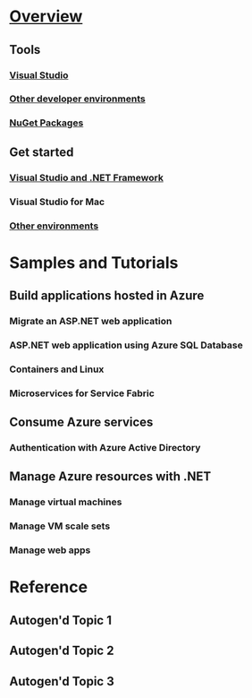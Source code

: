# [Overview](index.md)

## Tools
### [Visual Studio](visual-studio.md)
### [Other developer environments](other-environments.md)
### [NuGet Packages](packages.md)

## Get started
### [Visual Studio and .NET Framework](get-started-framework.md)
### Visual Studio for Mac
### [Other environments](get-started-core.md)

# Samples and Tutorials

## Build applications hosted in Azure
### Migrate an ASP.NET web application
### ASP.NET web application using Azure SQL Database
<!-- ### ASP.NET Core web app using DocumentDB -->
<!-- ### ASP.NET web application using Azure Functions  -->
### Containers and Linux
### Microservices for Service Fabric

## Consume Azure services
### Authentication with Azure Active Directory
<!-- ### Untitled Storage topic   low pri -->

## Manage Azure resources with .NET
### Manage virtual machines
### Manage VM scale sets
### Manage web apps
<!-- ### Untitled Key Vault topic   lower pri -->


# Reference
## Autogen'd Topic 1
## Autogen'd Topic 2
## Autogen'd Topic 3
